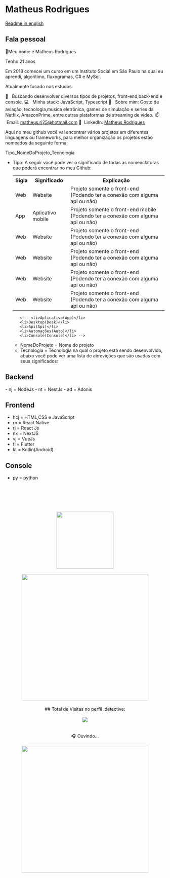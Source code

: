 <h1> Matheus Rodrigues </h1>

<a href="/README_ENG.MD">Readme in english</a>


<h2> Fala pessoal </h2>
<p style="margin-bottom:5px">👋Meu nome é Matheus Rodrigues</p>
<p style="margin-bottom:5px">Tenho 21 anos</p>
<p style="margin-bottom:5px">Em 2018 comecei um curso em um Instituto Social em São Paulo na qual eu aprendi, algorítimo, fluxogramas, C# e MySql.
</p>


 <p>Atualmente focado nos estudos.</p>

 :purple_heart: &nbsp; Buscando desenvolver diversos tipos de projetos, front-end,back-end e console.
 :computer: &nbsp; Minha stack: JavaScript, Typescript
 💬  &nbsp; Sobre mim: Gosto de aviação, tecnologia,musica eletrônica, games de simulação e series da Netflix, AmazonPrime, entre outras plataformas de streaming de vídeo.
 📫 &nbsp;Email: matheus.rj25@hotmail.com
 💙 &nbsp;LinkedIn: [Matheus Rodrigues](https://www.linkedin.com/in/matheus-rodrigues-29759a165) 

<p>Aqui no meu github você vai encontrar vários projetos em diferentes linguagens ou frameworks, para melhor organização os projetos estão nomeados da seguinte forma:</p>

Tipo_NomeDoProjeto_Tecnologia
<ul>
  <li>Tipo: A seguir você pode ver o significado de todas as nomenclaturas que poderá encontrar no meu Github:
  <table>
    <tr>
      <th>Sigla</th>
      <th>Significado</th>
      <th>Explicação</th>
    </tr>
    <tr>
      <td>Web</td>
      <td>Website</td>
      <td>Projeto somente o front-end (Podendo ter a conexão com alguma api ou não)</td>
    </tr>
    <tr>
      <td>App</td>
      <td>Aplicativo mobile</td>
      <td>Projeto somente o front-end mobile (Podendo ter a conexão com alguma api ou não)</td>
    </tr>
    <tr>
      <td>Web</td>
      <td>Website</td>
      <td>Projeto somente o front-end (Podendo ter a conexão com alguma api ou não)</td>
    </tr>
    <tr>
      <td>Web</td>
      <td>Website</td>
      <td>Projeto somente o front-end (Podendo ter a conexão com alguma api ou não)</td>
    </tr>
    <tr>
      <td>Web</td>
      <td>Website</td>
      <td>Projeto somente o front-end (Podendo ter a conexão com alguma api ou não)</td>
    </tr>
    <tr>
      <td>Web</td>
      <td>Website</td>
      <td>Projeto somente o front-end (Podendo ter a conexão com alguma api ou não)</td>
    </tr>
  </table>
    
       <!-- <li>Aplicativo(App)</li>
       <li>Desktop(Desk)</li>
       <li>Api(Api)</li>
       <li>Automações(Auto)</li>
       <li>Console(Console)</li> -->

 - NomeDoProjeto = Nome do projeto 
 - Tecnologia = Tecnologia na qual o projeto está sendo desenvolvido, abaixo você pode ver uma lista de abrevições que são usadas com seus significados:
 </ul>
<h2> Backend </h2>
  - nj = NodeJs
  - nt = NestJs
  - ad = Adonis
  
## Frontend
 - hcj = HTML,CSS e JavaScript
 - rn = React Native
 - rj = React Js
 - nx = NextJS
 - vj = VueJs
 - fl = Flutter
 - kt = Kotlin(Android)
 
 ## Console
 - py = python
 
<br/>
 <br/>
 <br/>
 <br/>
 <br/>
 <div align="center">
  <img height="180em" src="https://github-readme-stats.vercel.app/api/top-langs/?username=matheusrodri&layout=compact&langs_count=7&theme=dark"/>
 <br>
 <br>
 <img height="400em" src="https://github-readme-stats.vercel.app/api/wakatime?username=mathrodri25&layout=compact"/>
 <br>
 <br>
  ## Total de Visitas no perfil :detective: 
 <br>
 <br>
    <img alingn="center" src="https://profile-counter.glitch.me/matheusrodri/count.svg" />
 <br>
 <br>
 <br>
 🎧 Ouvindo...
 <br>
 <br>
 <img height="400em" src="https://spotify-github-profile.vercel.app/api/view?uid=314uddgfqeeqaepps3neyzceid7a&cover_image=true&theme=default&bar_color_cover=false"/>
 <br>
 <br>
</div>

<br/>
<br/>
